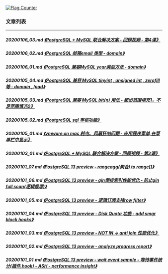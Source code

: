 <a rel="nofollow" href="http://info.flagcounter.com/h9V1"  ><img src="http://s03.flagcounter.com/count/h9V1/bg_FFFFFF/txt_000000/border_CCCCCC/columns_2/maxflags_12/viewers_0/labels_0/pageviews_0/flags_0/"  alt="Flag Counter"  border="0"  ></a>  
  
### 文章列表  
----  
##### 20200106_03.md   [《PostgreSQL + MySQL 联合解决方案 - 回顾视频 -  第4课》](20200106_03.md)  
##### 20200106_02.md   [《PostgreSQL 邮箱email 类型 - domain》](20200106_02.md)  
##### 20200106_01.md   [《PostgreSQL 兼容MySQL year类型方法 - domain》](20200106_01.md)  
##### 20200105_04.md   [《PostgreSQL 兼容 MySQL tinyint , unsigned int , zerofill 等 - domain , lpad》](20200105_04.md)  
##### 20200105_03.md   [《PostgreSQL 兼容 MySQL bit(n) 用法 - 超出范围填充1，不足范围填充0》](20200105_03.md)  
##### 20200105_02.md   [《PostgreSQL sql 审核功能》](20200105_02.md)  
##### 20200105_01.md   [《vmware on mac 耗电、风扇狂响问题 - 应用程序菜单,在菜单栏中显示》](20200105_01.md)  
##### 20200103_01.md   [《PostgreSQL + MySQL 联合解决方案 - 回顾视频 -  第3课》](20200103_01.md)  
##### 20200101_07.md   [《PostgreSQL 13 preview - rangeagg(聚合) to range[]》](20200101_07.md)  
##### 20200101_06.md   [《PostgreSQL 13 preview - gin倒排索引性能优化 - 防止gin full scan(逻辑推理)》](20200101_06.md)  
##### 20200101_05.md   [《PostgreSQL 13 preview - 逻辑订阅支持row filter》](20200101_05.md)  
##### 20200101_04.md   [《PostgreSQL 13 preview - Disk Quota 功能 - add smgr block hooks》](20200101_04.md)  
##### 20200101_03.md   [《PostgreSQL 13 preview - NOT IN -> anti join 性能优化》](20200101_03.md)  
##### 20200101_02.md   [《PostgreSQL 13 preview - analyze progress report》](20200101_02.md)  
##### 20200101_01.md   [《PostgreSQL 13 preview - wait event sample - 等待事件统计(插件,hook) - ASH - performance insight》](20200101_01.md)  

